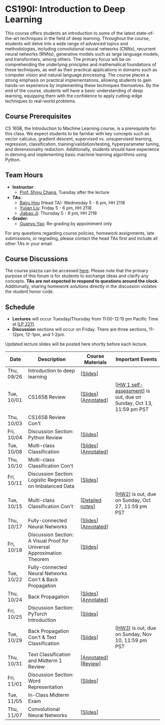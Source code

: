 # CS190I: Introduction to Deep Learning

This course offers students an introduction to some of the latest state-of-the-art techniques in the field of deep learning. Throughout the course, students will delve into a wide range of advanced topics and methodologies, including convolutional neural networks (CNNs), recurrent neural networks (RNNs), generative models such as large language models, and transformers, among others. The primary focus will be on comprehending the underlying principles and mathematical foundations of these techniques, as well as their practical applications in domains such as computer vision and natural language processing. The course places a strong emphasis on practical implementations, allowing students to gain hands-on experience by implementing these techniques themselves. By the end of the course, students will have a basic understanding of deep learning, equipping them with the confidence to apply cutting-edge techniques to real-world problems.

## Course Prerequisites

CS 165B, the Introduction to Machine Learning course, is a prerequisite for this class. We expect students to be familiar with key concepts such as vector calculus, gradient descent, supervised vs. unsupervised learning, regression, classification, training/validation/testing, hyperparameter tuning, and dimensionality reduction.  Additionally, students should have experience in deriving and implementing basic machine learning algorithms using Python.

## Team Hours
- **Instructor**: 
	- [Prof. Shiyu Chang](https://code-terminator.github.io/), Tuesday after the lecture
- **TAs**:
	- [Bairu Hou](https://hbr690188270.github.io/) (Head TA): Wednesday 5 - 6 pm, HH 2118
	- [Yujian Liu](https://yujianll.github.io/): Friday 5 - 6 pm, HH 2118
	- [Jiabao Ji](https://question406.github.io/): Thursday 5 - 6 pm, HH 2118
 - **Grader**:
	- [Guanyu Yao](https://yaoguany.github.io/): Re-grading by appointment only

For any questions regarding course policies, homework assignments, late submissions, or regrading, please contact the head TAs first and include all other TAs in your email.

## Course Discussions

The course piazza can be accessed [here](https://piazza.com/ucsb/fall2024/cmpsc190i).  Please note that the primary purpose of this forum is for students to exchange ideas and clarify any concepts. 
**TAs are not expected to respond to questions around the clock.** 
Additionally, sharing homework solutions directly in the discussion violates the student honor code.

## Schedule
- **Lectures** will occur Tuesday/Thursday from 11:00-12:15 pm Pacific Time at [ILP 2211](https://classrooms.ucsb.edu/classroom-inventory/ilp-2211).
- **Discussion** sections will occur on Friday.  There are three sections, 11-12pm, 12-1pm, and 1-2pm. 

Updated lecture slides will be posted here shortly before each lecture. 

| Date        | Description                   | Course Materials | Important Events                                       |
|-------------|-------------------------------|------------------|--------------------------------------------------------|
| Thu, 09/26 | Introduction to deep learning | [[Slides](https://ucsb.instructure.com/courses/22770/files?preview=3461027)]   | |
| Tue, 10/01 | CS165B Review  | [[Slides](https://ucsb.instructure.com/courses/22770/files?preview=3471469)]  [[Annotated](https://ucsb.instructure.com/courses/22770/files?preview=3522753)]  | [[HW 1 self-assessment](https://colab.research.google.com/drive/11e8EFIg8yfdhCh68OOCMKoe8mC5DB2pa?usp=sharing)] is out, due on Sunday, Oct 13, 11:59 pm PST |
| Thu, 10/03 | CS165B Review Con't | | |
| Fri, 10/04 | Discussion Section: Python Review| [[Slides](https://ucsb.instructure.com/courses/22770/files?preview=3489993)]   | |
| Tue, 10/08 | Multi-class Classification | [[Slides](https://ucsb.instructure.com/courses/22770/files?preview=3495692)]  [[Annotated](https://ucsb.instructure.com/courses/22770/files?preview=3561005)]  | |
| Thu, 10/10 | Multi-class Classification Con't|  | |
| Fri, 10/11 | Discussion Section: Logistic Regression on Imbalanced Data| [[Slides](https://ucsb.instructure.com/courses/22770/files/folder/SectionSlide?preview=3536300)]   | |
| Tue, 10/15 | Multi-class Classification Con't	| [[Detailed notes](https://ucsb.instructure.com/courses/22770/files?preview=3561018)]  |  [[HW2](https://drive.google.com/file/d/15TihU_iZDMGCDkkbAhrSSXaYJeucXFfo/view?usp=sharing)] is out, due on Sunday, Oct 27, 11:59 pm PST |
| Thu, 10/17 | Fully-connected Neural Networks	| [[Slides](https://ucsb.instructure.com/courses/22770/files?preview=3561033)]  [[Annotated](https://ucsb.instructure.com/courses/22770/files?preview=3605134)]   |  |
| Fri, 10/18 | Discussion Section: A Visual Proof for Universal Approximation Theorem	| [[Slides](https://ucsb.instructure.com/courses/22770/files/folder/SectionSlide?preview=3575387)]   |  |
| Tue, 10/22 | Fully-connected Neural Networks Con't & Back Propagation	| |  |
| Thu, 10/24 | Back Propagation	| [[Slides](https://ucsb.instructure.com/courses/22770/files?preview=3598259)]  [[Annotated](https://ucsb.instructure.com/courses/22770/files?preview=3654120)]  |  |
| Fri, 10/25 | Discussion Section: PyTorch Introduction| [[Slides](https://ucsb.instructure.com/courses/22770/files/folder/SectionSlide?preview=3646982)]   | |
| Tue, 10/29 | Back Propagation Con't & Text Classification | [[Slides](https://ucsb.instructure.com/courses/22770/files?preview=3646978)]    | [[HW3](https://colab.research.google.com/drive/1kGVg91TqGV3H8jrsrawdVDkCyU115EZA?usp=sharing)] is out, due on Sunday, Nov 10, 11:59 pm PST |
| Thu, 10/31 | Text Classification and Midterm 1 Review	| [[Annotated](https://ucsb.instructure.com/courses/22770/files?preview=3669938)]  [[Review](https://ucsb.instructure.com/courses/22770/files?preview=3669930)]    |  |
| Fri, 11/01 | Discussion Section: Word Representation| [[Slides](https://ucsb.instructure.com/courses/22770/files/folder/SectionSlide?preview=3676135)]   | |
| Tue, 11/05 | In-Class Midterm Exam | | |
| Thu, 11/07 | Convolutional Neural Networks | [[Slides](https://ucsb.instructure.com/courses/22770/files?preview=3696375)] | |

